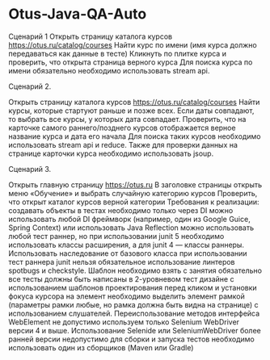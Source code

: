 # Otus-Java-QA-Auto

Сценарий 1
Открыть страницу каталога курсов https://otus.ru/catalog/courses
Найти курс по имени (имя курса должно передаваться как данные в тесте)
Кликнуть по плитке курса и проверить, что открыта страница верного курса
Для поиска курса по имени обязательно необходимо использовать stream api.

Сценарий 2.

Открыть страницу каталога курсов https://otus.ru/catalog/courses
Найти курсы, которые стартуют раньше и позже всех. Если даты совпадают, то выбрать все курсы, у которых дата совпадает.
Проверить, что на карточке самого раннего/позднего курсов отображается верное название курса и дата его начала
Для поиска таких курсов необходимо использовать stream api и reduce. Также для проверки данных на странице карточки курса необходимо использовать jsoup.

Сценарий 3.

Открыть главную страницу https://otus.ru
В заголовке страницы открыть меню «Обучение» и выбрать случайную категорию курсов
Проверить, что открыт каталог курсов верной категории
Требования к реализации:
создавать объекты в тестах необходимо только через DI
можно использовать любой DI фреймворк (например, один из Google Guice, Spring Context) или использовать Java Reflection
можно использовать любой тест раннер, но при использовании junit 5 необходимо использовать классы расширения, а для junit 4 — классы раннеры. Использовать наследование от базового класса при использовании тест раннера junit нельзя
обязательное использование линтеров spotbugs и checkstyle. Шаблон необходимо взять с занятия
обязательно все тесты должны быть написаны в 2-уровневом тест дизайне с использованием шаблонов проектирования
перед кликом и установки фокуса курсора на элемент необходимо выделить элемент рамкой (параметры рамки любые, но рамка должна быть видна на странице) с использованием слушателей. Переиспользование методов интерфейса WebElement не допустимо
используем только Selenium WebDriver версии 4 и выше. Использование Selenide или SeleniumWebDriver более ранней версии недопустимо
для сборки и запуска тестов необходимо использовать один из сборщиков (Maven или Gradle)